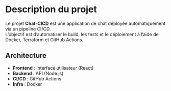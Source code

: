 # Description du projet

Le projet **Chat-CICD** est une application de chat déployée automatiquement via un pipeline CI/CD.  
L’objectif est d’automatiser le build, les tests et le déploiement à l’aide de Docker, Terraform et GitHub Actions.

## Architecture
- **Frontend** : Interface utilisateur (React)
- **Backend** : API (Node.js)
- **CI/CD** : GitHub Actions
- **Infra** : Docker 

